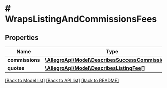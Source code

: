 # # WrapsListingAndCommissionsFees

## Properties

Name | Type | Description | Notes
------------ | ------------- | ------------- | -------------
**commissions** | [**\AllegroApi\Model\DescribesSuccessCommissionFee[]**](DescribesSuccessCommissionFee.md) |  |
**quotes** | [**\AllegroApi\Model\DescribesListingFee[]**](DescribesListingFee.md) |  |

[[Back to Model list]](../../README.md#models) [[Back to API list]](../../README.md#endpoints) [[Back to README]](../../README.md)
